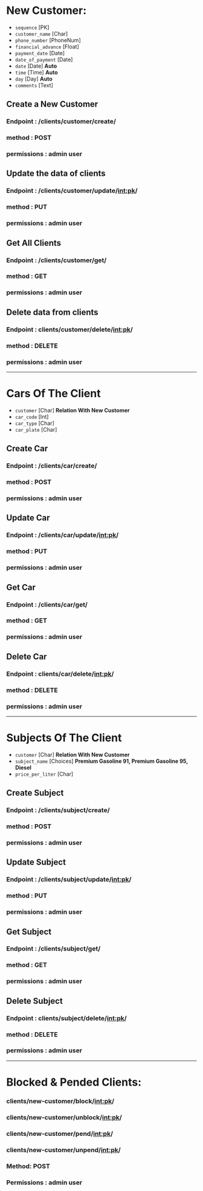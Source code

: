 # New Customer:
- `sequence` [PK]
- `customer_name` [Char]
- `phone_number` [PhoneNum]
- `financial_advance` [Float]
- `payment_date` [Date]
- `date_of_payment` [Date]
- `date` [Date] **Auto**
- `time` [Time] **Auto**
- `day` [Day] **Auto**
- `comments` [Text]

## Create a New Customer
### Endpoint : /clients/customer/create/
### method : POST
### permissions : admin user

## Update the data of clients
### Endpoint : /clients/customer/update/<int:pk>/
### method : PUT
### permissions : admin user

## Get All Clients
### Endpoint : /clients/customer/get/
### method : GET
### permissions : admin user

## Delete data from clients
### Endpoint : clients/customer/delete/<int:pk>/
### method : DELETE
### permissions : admin user

***

# Cars Of The Client
- `customer` [Char] **Relation With New Customer**
- `car_code` [Int]
- `car_type` [Char]
- `car_plate` [Char]

## Create Car
### Endpoint : /clients/car/create/
### method : POST
### permissions : admin user

## Update Car
### Endpoint : /clients/car/update/<int:pk>/
### method : PUT
### permissions : admin user

## Get Car
### Endpoint : /clients/car/get/
### method : GET
### permissions : admin user

## Delete Car
### Endpoint : clients/car/delete/<int:pk>/
### method : DELETE
### permissions : admin user

***
# Subjects Of The Client
- `customer` [Char] **Relation With New Customer**
- `subject_name` [Choices] **Premium Gasoline 91, Premium Gasoline 95, Diesel**
- `price_per_liter` [Char]

## Create Subject
### Endpoint : /clients/subject/create/
### method : POST
### permissions : admin user

## Update Subject
### Endpoint : /clients/subject/update/<int:pk>/
### method : PUT
### permissions : admin user

## Get Subject
### Endpoint : /clients/subject/get/
### method : GET
### permissions : admin user

## Delete Subject
### Endpoint : clients/subject/delete/<int:pk>/
### method : DELETE
### permissions : admin user

***
# Blocked & Pended Clients:
### clients/new-customer/block/<int:pk>/
### clients/new-customer/unblock/<int:pk>/
### clients/new-customer/pend/<int:pk>/
### clients/new-customer/unpend/<int:pk>/
### Method: POST
### Permissions : admin user


